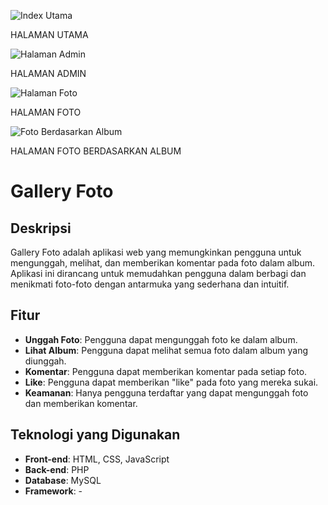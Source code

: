 ![Index Utama](https://github.com/user-attachments/assets/2d9a070f-4042-41ab-9f5a-e31ef25aea24)


HALAMAN UTAMA


![Halaman Admin](https://github.com/user-attachments/assets/47e775e1-659f-45ad-9002-f3bdf7e7dc7e)


HALAMAN ADMIN


![Halaman Foto](https://github.com/user-attachments/assets/63e616d2-eb68-40fc-aae8-17ff183a0b69)


HALAMAN FOTO


![Foto Berdasarkan Album](https://github.com/user-attachments/assets/084e886e-f1a1-4685-928f-4d6779b78315)


HALAMAN FOTO BERDASARKAN ALBUM


# Gallery Foto

## Deskripsi
Gallery Foto adalah aplikasi web yang memungkinkan pengguna untuk mengunggah, melihat, dan memberikan komentar pada foto dalam album. 
Aplikasi ini dirancang untuk memudahkan pengguna dalam berbagi dan menikmati foto-foto dengan antarmuka yang sederhana dan intuitif.

## Fitur
- **Unggah Foto**: Pengguna dapat mengunggah foto ke dalam album.
- **Lihat Album**: Pengguna dapat melihat semua foto dalam album yang diunggah.
- **Komentar**: Pengguna dapat memberikan komentar pada setiap foto.
- **Like**: Pengguna dapat memberikan "like" pada foto yang mereka sukai.
- **Keamanan**: Hanya pengguna terdaftar yang dapat mengunggah foto dan memberikan komentar.

## Teknologi yang Digunakan
- **Front-end**: HTML, CSS, JavaScript
- **Back-end**: PHP
- **Database**: MySQL
- **Framework**: -
